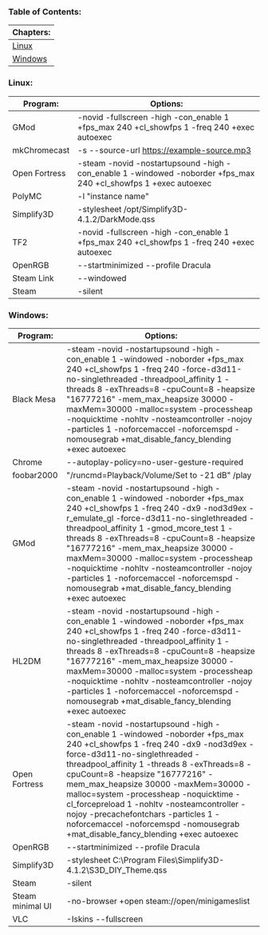 
```table-of-contents
```
### Table of Contents:
| Chapters:                                                                           |
| ----------------------------------------------------------------------------------- |
| [Linux](https://github.com/Sod-ers/Configs/blob/main/Launch%20Options.md#linux)     |
| [Windows](https://github.com/Sod-ers/Configs/blob/main/Launch%20Options.md#windows) |
### Linux:
| Program:      | Options:                                                                                                        |
| ------------- | --------------------------------------------------------------------------------------------------------------- |
| GMod          | -novid -fullscreen -high -con_enable 1 +fps_max 240 +cl_showfps 1 -freq 240 +exec autoexec                      |
| mkChromecast  | -s --source-url https://example-source.mp3                                                                      |
| Open Fortress | -steam -novid -nostartupsound -high -con_enable 1 -windowed -noborder +fps_max 240 +cl_showfps 1 +exec autoexec |
| PolyMC        | -l "instance name"                                                                                              |
| Simplify3D    | -stylesheet /opt/Simplify3D-4.1.2/DarkMode.qss                                                                  |
| TF2           | -novid -fullscreen -high -con_enable 1 +fps_max 240 +cl_showfps 1 -freq 240 +exec autoexec                      |
| OpenRGB       | --startminimized --profile Dracula                                                                              |
| Steam Link    | --windowed                                                                                                      |
| Steam         | -silent                                                                                                         |
### Windows:
| Program:         | Options:                                                                                                                                                                                                                                                                                                                                                                                                                                                                                         |
| ---------------- | ------------------------------------------------------------------------------------------------------------------------------------------------------------------------------------------------------------------------------------------------------------------------------------------------------------------------------------------------------------------------------------------------------------------------------------------------------------------------------------------------ |
| Black Mesa       | -steam -novid -nostartupsound -high -con_enable 1 -windowed -noborder +fps_max 240 +cl_showfps 1 -freq 240 -force-d3d11-no-singlethreaded -threadpool_affinity 1 -threads 8 -exThreads=8 -cpuCount=8 -heapsize "16777216" -mem_max_heapsize 30000 -maxMem=30000 -malloc=system -processheap -noquicktime -nohltv -nosteamcontroller -nojoy -particles 1 -noforcemaccel -noforcemspd -nomousegrab +mat_disable_fancy_blending +exec autoexec                                                      |
| Chrome           | --autoplay-policy=no-user-gesture-required                                                                                                                                                                                                                                                                                                                                                                                                                                                       |
| foobar2000       | "/runcmd=Playback/Volume/Set to -21 dB" /play                                                                                                                                                                                                                                                                                                                                                                                                                                                    |
| GMod             | -steam -novid -nostartupsound -high -con_enable 1 -windowed -noborder +fps_max 240 +cl_showfps 1 -freq 240 -dx9 -nod3d9ex -r_emulate_gl -force-d3d11-no-singlethreaded -threadpool_affinity 1 -gmod_mcore_test 1 -threads 8 -exThreads=8 -cpuCount=8 -heapsize "16777216" -mem_max_heapsize 30000 -maxMem=30000 -malloc=system -processheap -noquicktime -nohltv -nosteamcontroller -nojoy -particles 1 -noforcemaccel -noforcemspd -nomousegrab +mat_disable_fancy_blending +exec autoexec      |
| HL2DM            | -steam -novid -nostartupsound -high -con_enable 1 -windowed -noborder +fps_max 240 +cl_showfps 1 -freq 240 -force-d3d11-no-singlethreaded -threadpool_affinity 1 -threads 8 -exThreads=8 -cpuCount=8 -heapsize "16777216" -mem_max_heapsize 30000 -maxMem=30000 -malloc=system -processheap -noquicktime -nohltv -nosteamcontroller -nojoy -particles 1 -noforcemaccel -noforcemspd -nomousegrab +mat_disable_fancy_blending +exec autoexec                                                      |
| Open Fortress    | -steam -novid -nostartupsound -high -con_enable 1 -windowed -noborder +fps_max 240 +cl_showfps 1 -freq 240 -dx9 -nod3d9ex -force-d3d11-no-singlethreaded -threadpool_affinity 1 -threads 8 -exThreads=8 -cpuCount=8 -heapsize "16777216" -mem_max_heapsize 30000 -maxMem=30000 -malloc=system -processheap -noquicktime -cl_forcepreload 1 -nohltv -nosteamcontroller -nojoy -precachefontchars -particles 1 -noforcemaccel -noforcemspd -nomousegrab +mat_disable_fancy_blending +exec autoexec |
| OpenRGB          | --startminimized --profile Dracula                                                                                                                                                                                                                                                                                                                                                                                                                                                               |
| Simplify3D       | -stylesheet C:\Program Files\Simplify3D-4.1.2\S3D_DIY_Theme.qss                                                                                                                                                                                                                                                                                                                                                                                                                                  |
| Steam            | -silent                                                                                                                                                                                                                                                                                                                                                                                                                                                                                          |
| Steam minimal UI | -no-browser +open steam://open/minigameslist                                                                                                                                                                                                                                                                                                                                                                                                                                                     |
| VLC              | -Iskins --fullscreen                                                                                                                                                                                                                                                                                                                                                                                                                                                                             |
